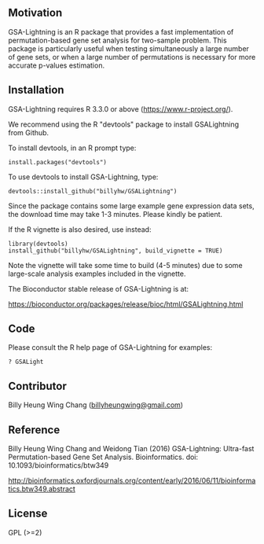 ## Motivation

GSA-Lightning is an R package that provides a fast implementation of permutation-based gene set
analysis for two-sample problem. This package is particularly useful when testing
simultaneously a large number of gene sets, or when a large number of permutations
is necessary for more accurate p-values estimation.

## Installation

GSA-Lightning requires R 3.3.0 or above (https://www.r-project.org/).

We recommend using the R "devtools" package to install GSALightning from Github. 

To install devtools, in an R prompt type:

```{r}
install.packages("devtools")
```

To use devtools to install GSA-Lightning, type:

```{r}
devtools::install_github("billyhw/GSALightning")
```

Since the package contains some large example gene expression data sets, the download time may take 1-3 minutes. Please kindly be patient.

If the R vignette is also desired, use instead:

```{r}
library(devtools) 
install_github("billyhw/GSALightning", build_vignette = TRUE)
```

Note the vignette will take some time to build (4-5 minutes) due to some large-scale analysis examples included in the vignette.

The Bioconductor stable release of GSA-Lightning is at:

https://bioconductor.org/packages/release/bioc/html/GSALightning.html

## Code

Please consult the R help page of GSA-Lightning for examples:

```{r}
? GSALight
```

## Contributor

Billy Heung Wing Chang (billyheungwing@gmail.com)

## Reference

Billy Heung Wing Chang and Weidong Tian (2016) GSA-Lightning: Ultra-fast Permutation-based Gene Set Analysis. Bioinformatics. doi: 10.1093/bioinformatics/btw349

http://bioinformatics.oxfordjournals.org/content/early/2016/06/11/bioinformatics.btw349.abstract

## License

GPL (>=2)
